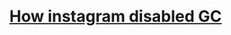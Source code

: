 # [How instagram disabled GC](https://instagram-engineering.com/dismissing-python-garbage-collection-at-instagram-4dca40b29172)
